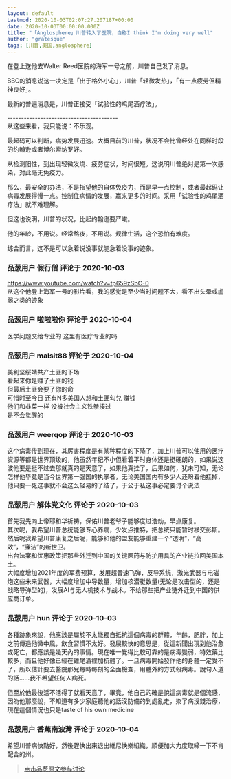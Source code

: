 ```yaml
---
layout: default
Lastmod: 2020-10-03T02:07:27.207187+00:00
date: 2020-10-03T00:00:00.000Z
title: "「Anglosphere」川普转入了医院，自称I think I'm doing very well"
author: "gratesque"
tags: [川普,美国,anglosphere]
---
```


在登上送他去Walter Reed医院的海军一号之前，川普自己发了消息。  
  
BBC的消息说这一决定是「出于格外小心」，川普「轻微发热」，「有一点疲劳但精神良好」。  
  
最新的普遍消息是，川普正接受「试验性的鸡尾酒疗法」。  
  
\----------------------------------------  
从这些来看，我只能说：不乐观。  
  
最起码可以判断，病势发展迅速。大概目前的川普，状况不会比曾经处在同样时段的约翰逊或者博尔索纳罗好。  
  
从检测阳性，到出现轻微发烧、疲劳症状，时间很短。这说明川普绝对是第一次感染，对此毫无免疫力。  
  
那么，最安全的办法，不是指望他的自体免疫力，而是早一点控制，或者最起码让病毒发展得慢一点。控制住病情的发展，赢来更多的时间。采用「试验性的鸡尾酒疗法」就不难理解。  
  
但这也说明，川普的状况，比起约翰逊要严峻。  
  
他的年龄，不用说。经常熬夜，不用说。规律生活，这个恐怕有难度。  
  
综合而言，这不是可以急着说没事就能急着没事的迹象。

            
### 品葱用户 **假行僧** 评论于 2020-10-03
        
https://www.youtube.com/watch?v=tp659zSbC-0  
从这个他登上海军一号的影片看，我的感觉是至少当时问题不大，看不出头晕或虚弱之类的迹象
        


            
### 品葱用户 **啦啦啦你** 评论于 2020-10-04
        
医学问题交给专业的 这里有医疗专业的吗
        


            
### 品葱用户 **malsit88** 评论于 2020-10-04
        
美利坚绥靖共产土匪的下场  
看起来你是赚了土匪的钱  
但最后土匪会要了你的命  
可惜时至今日 还有N多美国人想和土匪勾兑 赚钱  
他们和韭菜一样 没被社会主义铁拳揍过  
是不会觉醒的
        


            
### 品葱用户 **weerqop** 评论于 2020-10-03
        
这个病毒传到现在，其厉害程度是有某种程度的下降了，加上川普可以使用的医疗资源等都是世界顶级的，他虽然年纪不小但看着平时身体还是挺硬朗的，如果说这波他要是挺不过去那就真的是天意了，如果他真挂了，后果如何，犹未可知，无论怎样他毕竟是当今世界第一强国的执掌者，无论美国国内有多少人还盼着他挂掉，他只要一死这事就不会这么轻易的了结了，于公于私这事必定要讨个说法
        


            
### 品葱用户 **解体党文化** 评论于 2020-10-03
        
首先我先向上帝耶和华祈祷，保佑川普老爷子能够度过浩劫，早点康复。  
其次呢，我希望川普总统能够专心养病，少发点推特，把总统只能暂时移交彭斯。  
然后呢我希望川普康复之后呢，能够和他的盟友能够重建一个“透明”，“高效”，“廉洁”的新世卫。  
出台法案和优惠政策把那些外迁到中国的关键医药与防护用具的产业链拉回美国本土。  
大幅度增加2021年度的军费预算，发展超音速飞弹，反导系统，激光武器与电磁炮这些未来武器，大幅度增加中导数量，增加核潜艇数量(无论是攻击型的，还是战略导弹型的)，发展AI与无人机技术与战术。不给那些把产业链外迁到中国的供应商订单。
        


            
### 品葱用户 **hun** 评论于 2020-10-03
        
各種跡象來說，他應該是屬於不太能獨自抵抗這個病毒的群體，年齡，肥胖，加上之前傳過他微中風，飲食習慣不太好。發展較快的意思是，從這新聞出現到他治愈或死亡，都應該是幾天內的事情。現在唯一覺得比較可靠的是病毒變弱，特效藥比較多，而且他好像已經在雞尾酒裡加抗體了。一旦病毒開始發作他的身體一定受不了，所以估計要去醫院那兒每時每刻的全面檢查，用體外的方式殺病毒。說句人道的話……我不希望任何人病死。  
  
但至於他最後活不活得了就看天意了，畢竟，他自己的確是說這病毒就是個流感，因為他那麼說，不知道有多少家庭聽他的話沒防備的到處亂走，染了病沒錢治療，現在這個情況也只是taste of his own medicine
        


            
### 品葱用户 **香蕉南波灣** 评论于 2020-10-04
        
希望川普病快點好，然後趕快出來退出維尼快樂組織，順便加大力度取締一下不肯配合的州。
        






> [点击品葱原文参与讨论](https://pincong.rocks/video/3120)

